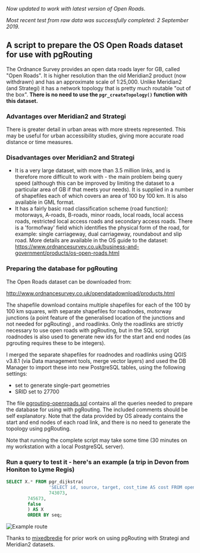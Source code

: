 *Now updated to work with latest version of Open Roads.*

*Most recent test from raw data was successfully completed: 2 September 2019.*

## A script to prepare the OS Open Roads dataset for use with pgRouting

The Ordnance Survey provides an open data roads layer for GB, called "Open Roads". It is higher resolution than the old Meridian2 product (now withdrawn) and has an approximate  scale of 1:25,000. Unlike Meridian2 (and Strategi) it has a network topology that is pretty much routable "out of the box". **There is no need to use the `pgr_createTopology()` function with this dataset.**

### Advantages over Meridian2 and Strategi
There is greater detail in urban areas with more streets represented. This may be useful for urban accessibility studies, giving more accurate road distance or time measures. 

### Disadvantages over Meridian2 and Strategi
- It is a very large dataset, with more than 3.5 million links, and is therefore more difficult to work with - the main problem being query speed (although this can be improved by limiting the dataset to a particular area of GB if that meets your needs). It is supplied in a number of shapefiles each of which covers an area of 100 by 100 km. It is also available in GML format.
- It has a fairly basic road classification scheme (road function): motorways, A-roads, B-roads, minor roads, local roads, local access roads, restricted local access roads and secondary access roads. There is a 'formofway' field which identifies the physical form of the road, for example: single carriageway, dual carriageway, roundabout and slip road. More details are available in the OS guide to the dataset: https://www.ordnancesurvey.co.uk/business-and-government/products/os-open-roads.html

### Preparing the database for pgRouting
The Open Roads dataset can be downloaded from:

http://www.ordnancesurvey.co.uk/opendatadownload/products.html

The shapefile download contains multiple shapefiles for each of the 100 by 100 km squares, with separate shapefiles for roadnodes, motorway junctions (a point feature of the generalised location of the junctions and not needed for pgRouting) , and roadlinks. Only the roadlinks are strictly necessary to use open roads with pgRouting, but in the SQL script roadnodes is also used to generate new ids for the start and end nodes (as pgrouting requires these to be integers).

I merged the separate shapefiles for roadnodes and roadlinks using QGIS v3.8.1 (via Data management tools, merge vector layers) and used the DB Manager to import these into new PostgreSQL tables, using the following settings:
- set to generate single-part geometries
- SRID set to 27700

The file [pgrouting-openroads.sql](pgrouting-openroads.sql) contains all the queries needed to prepare the database for using with pgRouting. The included comments should be self explanatory. Note that the data provided by OS already contains the start and end nodes of each road link, and there is no need to generate the topology using pgRouting. 

Note that running the complete script may take some time (30 minutes on my workstation with a local PostgreSQL server).

### Run a query to test it - here's an example (a trip in Devon from Honiton to Lyme Regis)

```sql
SELECT X.* FROM pgr_dijkstra(
                'SELECT id, source, target, cost_time AS cost FROM openroads.roadlinks',
                743073,
		745673,
		false
		) AS X
		ORDER BY seq;
```

![Example route](honiton-lyme.png)

Thanks to [mixedbredie](https://github.com/mixedbredie) for prior work on using pgRouting with Strategi and Meridian2 datasets.
